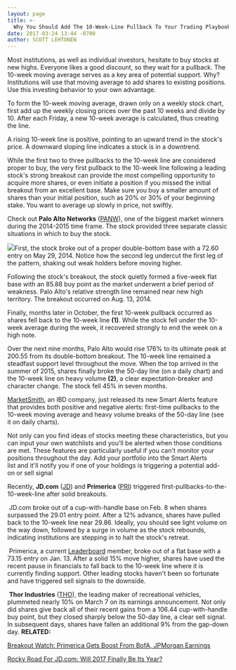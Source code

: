 ```yaml
---
layout: page
title: >-
  Why You Should Add The 10-Week-Line Pullback To Your Trading Playbook
date: 2017-03-24 13:44 -0700
author: SCOTT LEHTONEN
---
```












 
 
 Most institutions, as well as individual investors, hesitate to buy stocks at new highs. Everyone likes a good discount, so they wait for a pullback.
The 10-week moving average serves as a key area of potential support. Why? Institutions will use that moving average to add shares to existing positions. Use this investing behavior to your own advantage.


To form the 10-week moving average, drawn only on a weekly stock chart, first add up the weekly closing prices over the past 10 weeks and divide by 10. After each Friday, a new 10-week average is calculated, thus creating the line.


A rising 10-week line is positive, pointing to an upward trend in the stock's price. A downward sloping line indicates a stock is in a downtrend.


While the first two to three pullbacks to the 10-week line are considered proper to buy, the very first pullback to the 10-week line following a leading stock's strong breakout can provide the most compelling opportunity to acquire more shares, or even initiate a position if you missed the initial breakout from an excellent base. Make sure you buy a smaller amount of shares than your initial position, such as 20% or 30% of your beginning stake. You want to average up slowly in price, not swiftly.


Check out **Palo Alto Networks** ([PANW](https://research.investors.com/quote.aspx?symbol=PANW)), one of the biggest market winners during the 2014-2015 time frame. The stock provided three separate classic situations in which to buy the stock.


![](https://www.investors.com/wp-content/uploads/2017/03/IC032717-1024x544.png)First, the stock broke out of a proper double-bottom base with a 72.60 entry on May 29, 2014. Notice how the second leg undercut the first leg of the pattern, shaking out weak holders before moving higher.


Following the stock's breakout, the stock quietly formed a five-week flat base with an 85.88 buy point as the market underwent a brief period of weakness. Palo Alto's relative strength line remained near new high territory. The breakout occurred on Aug. 13, 2014.


Finally, months later in October, the first 10-week pullback occurred as shares fell back to the 10-week line **(1)**. While the stock fell under the 10-week average during the week, it recovered strongly to end the week on a high note.


Over the next nine months, Palo Alto would rise 176% to its ultimate peak at 200.55 from its double-bottom breakout. The 10-week line remained a steadfast support level throughout the move. When the top arrived in the summer of 2015, shares finally broke the 50-day line (on a daily chart) and the 10-week line on heavy volume **(2)**, a clear expectation-breaker and character change. The stock fell 45% in seven months.


[MarketSmith](http://shop.investors.com/offer/splashresponsive.aspx?id=mssharpen-fixed&src=A012BF2), an IBD company, just released its new Smart Alerts feature that provides both positive and negative alerts: first-time pullbacks to the 10-week moving average and heavy volume breaks of the 50-day line (see it on daily charts).


Not only can you find ideas of stocks meeting these characteristics, but you can input your own watchlists and you'll be alerted when those conditions are met. These features are particularly useful if you can't monitor your positions throughout the day. Add your portfolio into the Smart Alerts list and it'll notify you if one of your holdings is triggering a potential add-on or sell signal


Recently, **JD.com** ([JD](https://research.investors.com/quote.aspx?symbol=JD)) and **Primerica** ([PRI](https://research.investors.com/quote.aspx?symbol=PRI)) triggered first-pullbacks-to-the-10-week-line after solid breakouts.


 JD.com broke out of a cup-with-handle base on Feb. 8 when shares surpassed the 29.01 entry point. After a 12% advance, shares have pulled back to the 10-week line near 29.86.
Ideally, you should see light volume on the way down, followed by a surge in volume as the stock rebounds, indicating institutions are stepping in to halt the stock's retreat.


 Primerica, a current [Leaderboard](https://leaderboard.investors.com/leaderboard/leaders/default.aspx) member, broke out of a flat base with a 73.15 entry on Jan. 13. After a solid 15% move higher, shares have used the recent pause in financials to fall back to the 10-week line where it is currently finding support.
Other leading stocks haven't been so fortunate and have triggered sell signals to the downside.


 **Thor Industries** ([THO](https://research.investors.com/quote.aspx?symbol=THO)), the leading maker of recreational vehicles, plummeted nearly 10% on March 7 on its earnings announcement. Not only did shares give back all of their recent gains from a 106.44 cup-with-handle buy point, but they closed sharply below the 50-day line, a clear sell signal. In subsequent days, shares have fallen an additional 9% from the gap-down day.
**RELATED:**


[Breakout Watch: Primerica Gets Boost From BofA, JPMorgan Earnings](https://www.investors.com/research/ibd-stock-analysis/breakout-watch-primerica-gets-boost-from-bofa-jpmorgan-earnings/)


[Rocky Road For JD.com: Will 2017 Finally Be Its Year?](https://www.investors.com/stock-lists/ipo-analysis/rocky-road-for-jd-com-will-2017-finally-be-its-year/)




